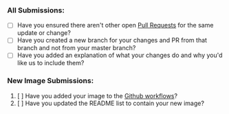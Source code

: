 ### All Submissions:

-   [ ] Have you ensured there aren't other open [Pull Requests](../pulls) for the same update or change?
-   [ ] Have you created a new branch for your changes and PR from that branch and not from your master branch?
-   [ ] Have you added an explanation of what your changes do and why you'd like us to include them?

### New Image Submissions:

1. [ ] Have you added your image to the [Github workflows](https://github.com/j122j/yolks/tree/master/.github/workflows)?
2. [ ] Have you updated the README list to contain your new image?
